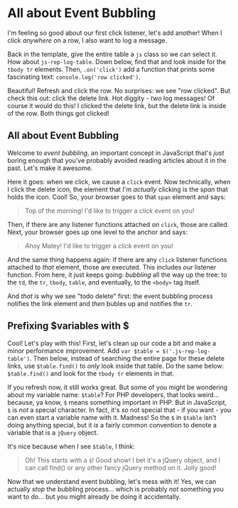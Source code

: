 # All about Event Bubbling

I'm feeling so good about our first click listener, let's add another! When I click
*anywhere* on a row, I also want to log a message.

Back in the template, give the entire table a `js` class so we can select it. How
about `js-rep-log-table`. Down below, find that and look inside for the `tbody tr`
elements. Then, `.on('click')` add a function that prints some fascinating text:
`console.log('row clicked')`.

Beautiful! Refresh and click the row. No surprises: we see "row clicked". But check
this out: click the delete link. Hot diggity - *two* log messages! Of course it would
do this! I clicked the delete link, but the delete link is inside of the row. Both
things got clicked!

## All about Event Bubbling

Welcome to *event bubbling*, an important concept in JavaScript that's *just* boring
enough that you've probably avoided reading articles about it in the past. Let's make
it awesome.

Here it goes: when we click, we cause a `click` event. Now technically, when I click
the delete icon, the element that I'm *actually* clicking is the *span* that holds
the icon. Cool! So, your browser goes to that `span` element and says:

> Top of the morning! I'd like to trigger a *click* event on you!

Then, if there are any listener functions attached on `click`, those are called.
Next, your browser goes up one level to the anchor and says:

> Ahoy Matey! I'd like to trigger a *click* event on you!

And the same thing happens again: if there are any `click` listener functions attached
to *that* element, those are executed. This includes *our* listener function. From
here, it just keeps going: *bubbling* all the way up the tree: to the `td`, the `tr`,
`tbody`, `table`, and eventually, to the `<body>` tag itself.

And *that* is why we see "todo delete" first: the event bubbling process notifies
the link element and *then* bubles up and notifies the `tr`.

## Prefixing $variables with $

Cool! Let's play with this! First, let's clean up our code a bit and make a minor
performance improvement. Add `var $table = $('.js-rep-log-table')`. Then below, instead
of searching the entire page for these delete links, use `$table.find()` to *only*
look inside that table. Do the same below: `$table.find()` and look for the `tbody tr`
elements in that.

If you refresh now, it still works great. But some of you might be wondering about
my variable name: `$table`? For PHP developers, that looks weird... because, ya know,
`$` means something important in PHP. But in JavaScript, `$` is *not* a special character.
In fact, it's *so* not special that - if you want - you can even start a variable
name with it. Madness! So the `$` in `$table` isn't doing anything special, but it
*is* a fairly common convention to denote a variable that is a `jQuery` object.

It's nice because when I see `$table`, I think:

> Oh! This starts with a `$`! Good show! I bet it's a jQuery object, and I can call
> find() or any other fancy jQuery method on it. Jolly good!

Now that we understand event bubbling, let's mess with it! Yes, we can actually
*stop* the bubbling process... which is probably *not* something you want to do...
but you might already be doing it accidentally.
